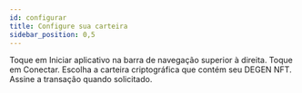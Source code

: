 ```yaml
---
id: configurar
title: Configure sua carteira
sidebar_position: 0,5
---
```


Toque em Iniciar aplicativo na barra de navegação superior à direita. Toque em Conectar. Escolha a carteira criptográfica que contém seu DEGEN NFT. Assine a transação quando solicitado. 
